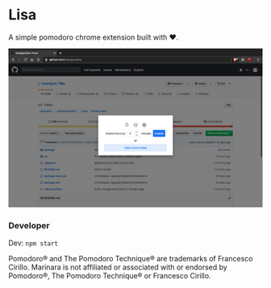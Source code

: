 # Lisa
A simple pomodoro chrome extension built with :heart:.

<div align="center">
    <img src="./lisa screenshot.png" alt="Lisa Screenshot">
</div>

### Developer
Dev: `npm start`

Pomodoro® and The Pomodoro Technique® are trademarks of Francesco Cirillo. Marinara is not affiliated or associated with or endorsed by Pomodoro®, The Pomodoro Technique® or Francesco Cirillo.
